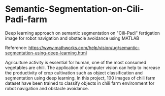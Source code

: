 # Semantic-Segmentation-on-Cili-Padi-farm

Deep learning approach on semantic segmentation on "Cili-Padi" fertigation image for robot navigation and obstacle avoidance using MATLAB

Reference: https://www.mathworks.com/help/vision/ug/semantic-segmentation-using-deep-learning.html

Agriculture activity is essential for human, one of the most consumed vegetables are chili. The application of computer vision can help to increase the productivity of crop cultivation such as object classification and segmentation using deep learning. In this project, 100 images of chili farm dataset have been trained to classify objects in chili farm environment for robot navigation and obstacle avoidance.
